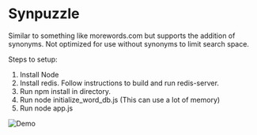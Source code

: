 # Synpuzzle

Similar to something like morewords.com but supports the addition of synonyms. Not optimized for use without synonyms to limit search space.

Steps to setup:

1. Install Node
2. Install redis. Follow instructions to build and run redis-server.
3. Run npm install in directory.
4. Run node initialize_word_db.js (This can use a lot of memory)
5. Run node app.js


![Demo](https://raw.githubusercontent.com/davidz-eng/Synpuzzle/master/Picture.png)
